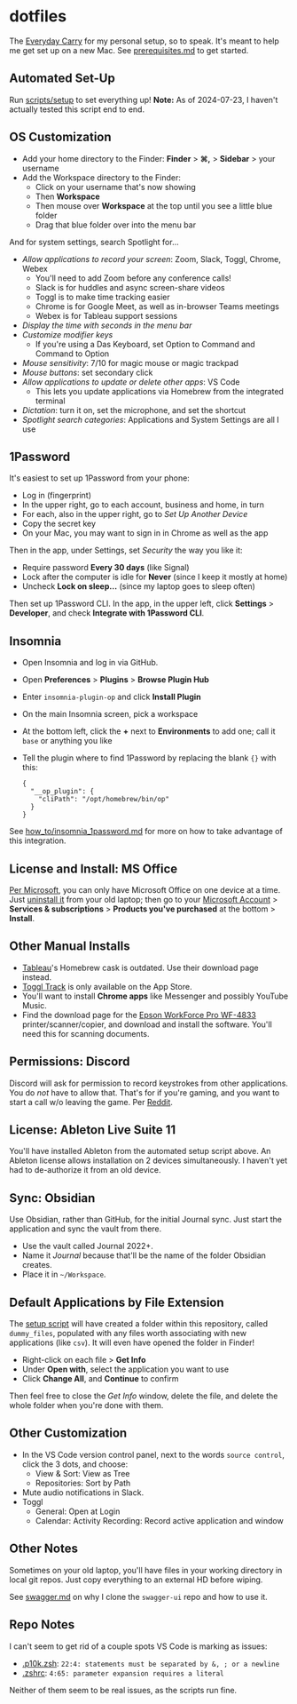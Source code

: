 # dotfiles

The [Everyday Carry][edc] for my personal setup, so to speak.
It's meant to help me get set up on a new Mac.
See [prerequisites.md](prerequisites.md) to get started.

## Automated Set-Up

Run [scripts/setup](scripts/setup) to set everything up!
**Note:** As of 2024-07-23, I haven't actually tested this script end to end.

## OS Customization

- Add your home directory to the Finder: **Finder** > **⌘,** > **Sidebar** > your username
- Add the Workspace directory to the Finder:
  - Click on your username that's now showing
  - Then **Workspace**
  - Then mouse over **Workspace** at the top until you see a little blue folder
  - Drag that blue folder over into the menu bar

And for system settings, search Spotlight for...

- _Allow applications to record your screen_: Zoom, Slack, Toggl, Chrome, Webex
  - You'll need to add Zoom before any conference calls!
  - Slack is for huddles and async screen-share videos
  - Toggl is to make time tracking easier
  - Chrome is for Google Meet, as well as in-browser Teams meetings
  - Webex is for Tableau support sessions
- _Display the time with seconds in the menu bar_
- _Customize modifier keys_
  - If you're using a Das Keyboard, set Option to Command and Command to Option
- _Mouse sensitivity_: 7/10 for magic mouse or magic trackpad
- _Mouse buttons_: set secondary click
- _Allow applications to update or delete other apps_: VS Code
  - This lets you update applications via Homebrew from the integrated terminal
- _Dictation_: turn it on, set the microphone, and set the shortcut
- _Spotlight search categories_: Applications and System Settings are all I use

## 1Password

It's easiest to set up 1Password from your phone:

- Log in (fingerprint)
- In the upper right, go to each account, business and home, in turn
- For each, also in the upper right, go to _Set Up Another Device_
- Copy the secret key
- On your Mac, you may want to sign in in Chrome as well as the app

Then in the app, under Settings, set _Security_ the way you like it:

- Require password **Every 30 days** (like Signal)
- Lock after the computer is idle for **Never** (since I keep it mostly at home)
- Uncheck **Lock on sleep…** (since my laptop goes to sleep often)

Then set up 1Password CLI.
In the app, in the upper left, click **Settings** > **Developer**,
and check **Integrate with 1Password CLI**.

## Insomnia

- Open Insomnia and log in via GitHub.
- Open **Preferences** > **Plugins** > **Browse Plugin Hub**
- Enter `insomnia-plugin-op` and click **Install Plugin**
- On the main Insomnia screen, pick a workspace
- At the bottom left, click the **+** next to **Environments** to add one;
  call it `base` or anything you like
- Tell the plugin where to find 1Password by replacing the blank `{}` with this:

  ```
  {
    "__op_plugin": {
      "cliPath": "/opt/homebrew/bin/op"
    }
  }
  ```

See [how_to/insomnia_1password.md](how_to/insomnia_1password.md) for more
on how to take advantage of this integration.

## License and Install: MS Office

[Per Microsoft][ms-licensing], you can only have Microsoft Office on one device at a time.
Just [uninstall it][ms-uninstall] from your old laptop;
then go to your [Microsoft Account][ms-account] > **Services & subscriptions** >
**Products you've purchased** at the bottom > **Install**.

## Other Manual Installs

- [Tableau][tableau]'s Homebrew cask is outdated. Use their download page instead.
- [Toggl Track][toggl] is only available on the App Store.
- You'll want to install **Chrome apps** like Messenger and possibly YouTube Music.
- Find the download page for the [Epson WorkForce Pro WF-4833][epson-download] printer/scanner/copier,
  and download and install the software. You'll need this for scanning documents.

## Permissions: Discord

Discord will ask for permission to record keystrokes from other applications.
You do _not_ have to allow that.
That's for if you're gaming, and you want to start a call w/o leaving the game.
Per [Reddit][reddit-keystrokes].

## License: Ableton Live Suite 11

You'll have installed Ableton from the automated setup script above.
An Ableton license allows installation on 2 devices simultaneously.
I haven't yet had to de-authorize it from an old device.

## Sync: Obsidian

Use Obsidian, rather than GitHub, for the initial Journal sync.
Just start the application and sync the vault from there.

- Use the vault called Journal 2022+.
- Name it _Journal_ because that'll be the name of the folder Obsidian creates.
- Place it in `~/Workspace`.

## Default Applications by File Extension

The [setup script](scripts/setup.sh) will have created a folder
within this repository, called `dummy_files`,
populated with any files worth associating with new applications (like `csv`).
It will even have opened the folder in Finder!

- Right-click on each file > **Get Info**
- Under **Open with**, select the application you want to use
- Click **Change All**, and **Continue** to confirm

Then feel free to close the _Get Info_ window, delete the file,
and delete the whole folder when you're done with them.

## Other Customization

- In the VS Code version control panel, next to the words `source control`,
  click the 3 dots, and choose:
  - View & Sort: View as Tree
  - Repositories: Sort by Path
- Mute audio notifications in Slack.
- Toggl
  - General: Open at Login
  - Calendar: Activity Recording: Record active application and window

## Other Notes

Sometimes on your old laptop, you'll have files in your working directory in local git repos.
Just copy everything to an external HD before wiping.

See [swagger.md](swagger.md) on why I clone the `swagger-ui` repo and how to use it.

## Repo Notes

I can't seem to get rid of a couple spots VS Code is marking as issues:

- [.p10k.zsh](.p10k.zsh): `22:4: statements must be separated by &, ; or a newline`
- [.zshrc](.zshrc): `4:65: parameter expansion requires a literal`

Neither of them seem to be real issues, as the scripts run fine.

[edc]: https://en.wikipedia.org/wiki/Everyday_carry
[tableau]: https://www.tableau.com/support/releases/desktop/2024.2#esdalt
[toggl]: https://apps.apple.com/us/app/toggl-track-hours-time-log/id1291898086
[ms-licensing]: https://support.microsoft.com/en-us/office/transfer-your-office-license-to-another-device-or-another-person-8a967fb6-6c65-433e-800e-b9ae3436c2de
[ms-uninstall]: https://support.microsoft.com/en-us/office/uninstall-office-for-mac-eefa1199-5b58-43af-8a3d-b73dc1a8cae3
[ms-account]: https://account.microsoft.com/
[epson-download]: https://epson.com/Support/Printers/All-In-Ones/WorkForce-Series/Epson-WorkForce-Pro-WF-4833/s/SPT_C11CJ05202
[reddit-keystrokes]: https://www.reddit.com/r/discordapp/comments/haygfd/why_is_discord_asking_permission_to_record_all_of/
